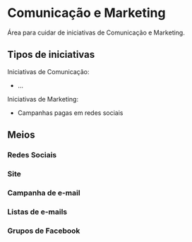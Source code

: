 # Comunicação e Marketing

Área para cuidar de iniciativas de Comunicação e Marketing.

## Tipos de iniciativas

Iniciativas de Comunicação:

* ...

Iniciativas de Marketing:

* Campanhas pagas em redes sociais

## Meios

### Redes Sociais

### Site

### Campanha de e-mail

### Listas de e-mails

### Grupos de Facebook
